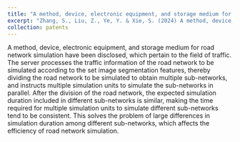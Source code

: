 ```yaml
---
title: "A method, device, electronic equipment, and storage medium for road network simulation"
excerpt: "Zhang, S., Liu, Z., Ye, Y. & Xie, S. (2024) A method, device, electronic equipment, and storage medium for road network simulation. Publication No.: CN118194480A, June 14, 2024."
collection: patents
---
```

A method, device, electronic equipment, and storage medium for road network simulation have been disclosed, which pertain to the field of traffic. The server processes the traffic information of the road network to be simulated according to the set image segmentation features, thereby dividing the road network to be simulated to obtain multiple sub-networks, and instructs multiple simulation units to simulate the sub-networks in parallel. After the division of the road network, the expected simulation duration included in different sub-networks is similar, making the time required for multiple simulation units to simulate different sub-networks tend to be consistent. This solves the problem of large differences in simulation duration among different sub-networks, which affects the efficiency of road network simulation.
